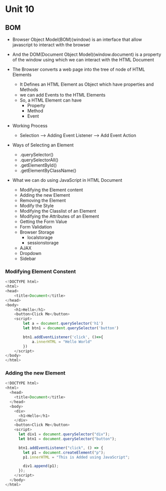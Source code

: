 # Unit 10

## BOM

- Browser Object Model(BOM)(window) is an interface that allow javascript to interact with the browser
- And the DOM(Document Object Model)(window.document) is a property of the window using which we can interact with the HTML Document
- The Browser converts a web page into the tree of node of HTML Elements

  - It Defines an HTML Element as Object which have properties and Methods
  - we can add Events to the HTML Elements
  - So, a HTML Element can have
    - Property
    - Method
    - Event

- Working Process
  - Selection --> Adding Event Listener --> Add Event Action
- Ways of Selecting an Element

  - .querySelector()
  - .querySelectorAll()
  - .getElementById()
  - .getElementByClassName()

- What we can do using JavaScript in HTML Document

  - Modifying the Element content
  - Adding the new Element
  - Removing the Element
  - Modify the Style
  - Modifying the Classlist of an Element
  - Modifying the Attributes of an Element
  - Getting the Form Value
  - Form Validation
  - Browser Storage
    - localstorage
    - sessionstorage
  - AJAX
  - Dropdown
  - Sidebar

<!--
- Window Objects and Properties
- setTimeout()
- clearTimeout()
- setInterval()
- clearInterval()
- print()
- innerHeight, innerWidth, outerHeight, outerWidth
- location.href
  - used to get the current page address and redirect to new page

- Common JavaScript APIs
  - API to manipulate document
  - API to fetch data from the server
  - API for drawing and manipulating graphics
  - Audio and video APIs
  - Device APIs
  - Client side storage APIS
- Third Party APIs
  - Twitter API
  - Google Map API

- Charts
  - https://canvasjs.com
  - https://www.chartjs.org
-->

### Modifying Element Constent

```js
<!DOCTYPE html>
<html>
<head>
    <title>Document</title>
</head>
<body>
    <h1>Hello</h1>
    <button>Click Me</button>
    <script>
        let a = document.querySelector('h1')
        let btn1 = document.querySelector('button')

        btn1.addEventListener('click', ()=>{
            a.innerHTML = "Hello World"
        })
    </script>
</body>
</html>
```

### Adding the new Element

```js
<!DOCTYPE html>
<html>
  <head>
    <title>Document</title>
  </head>
  <body>
    <div>
      <h1>Hello</h1>
    </div>
    <button>Click Me</button>
    <script>
      let div1 = document.querySelector("div");
      let btn1 = document.querySelector("button");

      btn1.addEventListener("click", () => {
        let p1 = document.createElement("p");
        p1.innerHTML = "This is Added using JavaScript";

        div1.append(p1);
      });
    </script>
  </body>
</html>
```

